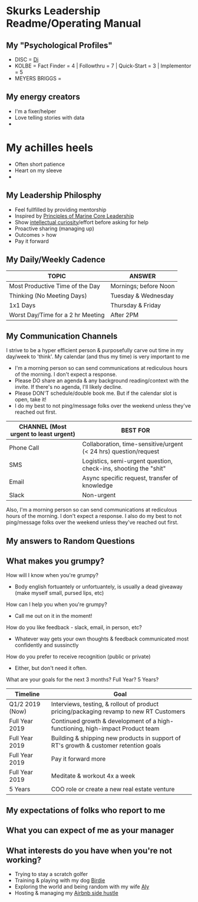 # Skurks Leadership Readme/Operating Manual

## My "Psychological Profiles"
* DISC = [Di](https://www.crystalknows.com/disc/di-id-personality-type)
* KOLBE = Fact Finder = 4  | Followthru = 7  | Quick-Start = 3 | Implementor = 5
* MEYERS BRIGGS = 

## My energy creators
* I'm a fixer/helper
* Love telling stories with data
* 

# My achilles heels
* Often short patience
* Heart on my sleeve
*

## My Leadership Philosphy
* Feel fullfilled by providing mentorship
* Inspired by [Principles of Marine Core Leadership](https://www.mcjrotc.marines.mil/About/Leadership-Principles/)
* Show [intellectual curiosity](https://www.forbes.com/sites/tomaspremuzic/2017/03/06/what-happens-when-leaders-lack-curiosity/#3cd906236b74)/effort before asking for help 
* Proactive sharing (managing up)
* Outcomes > how
* Pay it forward

## My Daily/Weekly Cadence
TOPIC | ANSWER
----- | -----
Most Productive Time of the Day | Mornings; before Noon
Thinking (No Meeting Days) | Tuesday & Wednesday
1x1 Days | Thursday & Friday
Worst Day/Time for a 2 hr Meeting | After 2PM

## My Communication Channels
I strive to be a hyper efficient person & purposefully carve out time in my day/week to 'think'. My calendar (and thus my time) is very important to me
* I'm a morning person so can send communications at rediculous hours of the morning. I don't expect a response.
* Please DO share an agenda & any background reading/context with the invite. If there's no agenda, I'll likely decline.
* Please DON'T schedule/double book me. But if the calendar slot is open, take it!
* I do my best to not ping/message folks over the weekend unless they've reached out first.


CHANNEL (Most urgent to least urgent) | BEST FOR
----- | -----
Phone Call | Collaboration, time-sensitive/urgent (< 24 hrs) question/request
SMS | Logistics, semi-urgent question, check-ins, shooting the "shit"
Email | Async specific request, transfer of knowledge
Slack | Non-urgent

Also, I'm a morning person so can send communications at rediculous hours of the morning. I don't expect a response. I also do my best to not ping/message folks over the weekend unless they've reached out first.

## My answers to Random Questions

What makes you grumpy? 
- 

How will I know when you're grumpy?
- Body english fortuantely or unfortuantely, is usually a dead giveaway (make myself small, pursed lips, etc)

How can I help you when you're grumpy?
- Call me out on it in the moment!

How do you like feedback - slack, email, in person, etc?
- Whatever way gets your own thoughts & feedback communicated most confidently and sussinctly

How do you prefer to receive recognition (public or private)
- Either, but don't need it often.

What are your goals for the next 3 months? Full Year? 5 Years?

Timeline | Goal
----- | -----
Q1/2 2019 (Now) | Interviews, testing, & rollout of product pricing/packaging revamp to new RT Customers
Full Year 2019 | Continued growth & development of a high-functioning, high-impact Product team
Full Year 2019 | Building & shipping new products in support of RT's growth & customer retention goals
Full Year 2019 | Pay it forward more
Full Year 2019 | Meditate & workout 4x a week
5 Years | COO role or create a new real estate venture



## My expectations of folks who report to me


## What you can expect of me as your manager


## What interests do you have when you're not working?
* Trying to stay a scratch golfer
* Training & playing with my dog [Birdie](https://www.instagram.com/birdielegriff/)
* Exploring the world and being random with my wife [Aly](https://www.instagram.com/aljskurka/)
* Hosting & managing my [Airbnb side hustle](https://www.airbnb.com/rooms/6229085)
